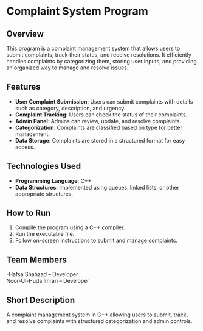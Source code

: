 # Complaint System Program  

## Overview  
This program is a complaint management system that allows users to submit complaints, track their status, and receive resolutions. It efficiently handles complaints by categorizing them, storing user inputs, and providing an organized way to manage and resolve issues.  

## Features  
- **User Complaint Submission**: Users can submit complaints with details such as category, description, and urgency.  
- **Complaint Tracking**: Users can check the status of their complaints.  
- **Admin Panel**: Admins can review, update, and resolve complaints.  
- **Categorization**: Complaints are classified based on type for better management.  
- **Data Storage**: Complaints are stored in a structured format for easy access.  

## Technologies Used  
- **Programming Language**: C++  
- **Data Structures**: Implemented using queues, linked lists, or other appropriate structures.  

## How to Run  
1. Compile the program using a C++ compiler.  
2. Run the executable file.  
3. Follow on-screen instructions to submit and manage complaints.  

## Team Members  
-Hafsa Shahzad  – Developer  
Noor-Ul-Huda Imran – Developer  

## Short Description  
A complaint management system in C++ allowing users to submit, track, and resolve complaints with structured categorization and admin controls.  

